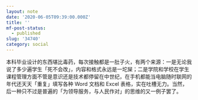 ```yaml
---
layout: note
date: '2020-06-05T09:39:00.000Z'
title: ''
mf-post-status:
  - published
slug: '34740'
category: social
---
```

本科毕业设计的东西堪比毒药，每次接触都是一肚子火，有两个来源：一是无论我说了多少遍学生「死不会改」，内容和格式永远是一坨屎；二是学院和学校在学生课程管理方面不管是意识还是技术都停留在中世纪，在手机都能当电脑随时联网的年代还天天「重复」填写各种 Word 文档和 Excel 表格，实在吐槽无力。当然，后一种只不过是普遍的「为领导服务，与人民作对」的思维的又一例子罢了。
